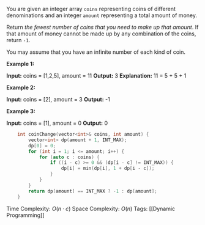 You are given an integer array `coins` representing coins of different denominations and an integer `amount` representing a total amount of money.

Return _the fewest number of coins that you need to make up that amount_. If that amount of money cannot be made up by any combination of the coins, return `-1`.

You may assume that you have an infinite number of each kind of coin.

**Example 1:**

**Input:** coins = [1,2,5], amount = 11
**Output:** 3
**Explanation:** 11 = 5 + 5 + 1

**Example 2:**

**Input:** coins = [2], amount = 3
**Output:** -1

**Example 3:**

**Input:** coins = [1], amount = 0
**Output:** 0
```cpp
    int coinChange(vector<int>& coins, int amount) {
        vector<int> dp(amount + 1, INT_MAX);
        dp[0] = 0;
        for (int i = 1; i <= amount; i++) {
            for (auto c : coins) {
                if ((i - c) >= 0 && (dp[i - c] != INT_MAX)) {
                    dp[i] = min(dp[i], 1 + dp[i - c]);
                }
            }
        }
        return dp[amount] == INT_MAX ? -1 : dp[amount];
    }
```
Time Complexity: $O(n\cdot c)$
Space Complexity: $O(n)$
Tags: [[Dynamic Programming]]